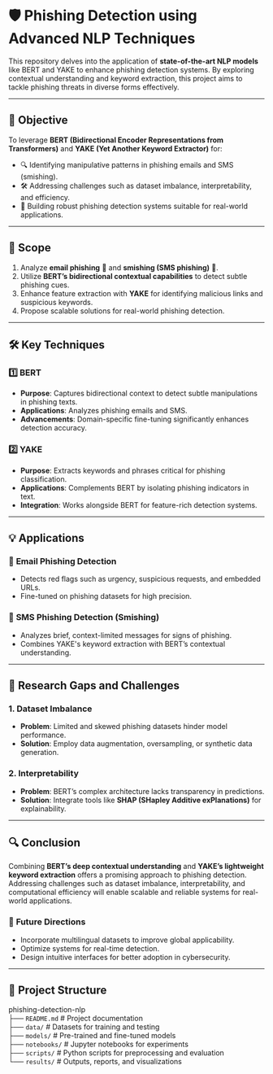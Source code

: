 # 🛡️ **Phishing Detection using Advanced NLP Techniques**  

This repository delves into the application of **state-of-the-art NLP models** like BERT and YAKE to enhance phishing detection systems. By exploring contextual understanding and keyword extraction, this project aims to tackle phishing threats in diverse forms effectively.  

---

## 🎯 **Objective**  
To leverage **BERT (Bidirectional Encoder Representations from Transformers)** and **YAKE (Yet Another Keyword Extractor)** for:  
- 🔍 Identifying manipulative patterns in phishing emails and SMS (smishing).  
- 🛠️ Addressing challenges such as dataset imbalance, interpretability, and efficiency.  
- 🚀 Building robust phishing detection systems suitable for real-world applications.  

---

## 📝 **Scope**  
1. Analyze **email phishing** 📧 and **smishing (SMS phishing)** 📱.  
2. Utilize **BERT’s bidirectional contextual capabilities** to detect subtle phishing cues.  
3. Enhance feature extraction with **YAKE** for identifying malicious links and suspicious keywords.  
4. Propose scalable solutions for real-world phishing detection.  

---

## 🛠️ **Key Techniques**  

### 1️⃣ **BERT**  
- **Purpose**: Captures bidirectional context to detect subtle manipulations in phishing texts.  
- **Applications**: Analyzes phishing emails and SMS.  
- **Advancements**: Domain-specific fine-tuning significantly enhances detection accuracy.  

### 2️⃣ **YAKE**  
- **Purpose**: Extracts keywords and phrases critical for phishing classification.  
- **Applications**: Complements BERT by isolating phishing indicators in text.  
- **Integration**: Works alongside BERT for feature-rich detection systems.  

---

## 💡 **Applications**  

### 📧 **Email Phishing Detection**  
- Detects red flags such as urgency, suspicious requests, and embedded URLs.  
- Fine-tuned on phishing datasets for high precision.  

### 📱 **SMS Phishing Detection (Smishing)**  
- Analyzes brief, context-limited messages for signs of phishing.  
- Combines YAKE's keyword extraction with BERT’s contextual understanding.  

---

## 🚩 **Research Gaps and Challenges**  

### 1. Dataset Imbalance  
- **Problem**: Limited and skewed phishing datasets hinder model performance.  
- **Solution**: Employ data augmentation, oversampling, or synthetic data generation.  

### 2. Interpretability  
- **Problem**: BERT’s complex architecture lacks transparency in predictions.  
- **Solution**: Integrate tools like **SHAP (SHapley Additive exPlanations)** for explainability.  

---

## 🔍 **Conclusion**  
Combining **BERT’s deep contextual understanding** and **YAKE’s lightweight keyword extraction** offers a promising approach to phishing detection. Addressing challenges such as dataset imbalance, interpretability, and computational efficiency will enable scalable and reliable systems for real-world applications.  

### 🚀 **Future Directions**  
- Incorporate multilingual datasets to improve global applicability.  
- Optimize systems for real-time detection.  
- Design intuitive interfaces for better adoption in cybersecurity.  

---

## 📂 **Project Structure**  

phishing-detection-nlp  
├── `README.md`            # Project documentation  
├── `data/`                # Datasets for training and testing  
├── `models/`              # Pre-trained and fine-tuned models  
├── `notebooks/`           # Jupyter notebooks for experiments  
├── `scripts/`             # Python scripts for preprocessing and evaluation  
└── `results/`             # Outputs, reports, and visualizations  

